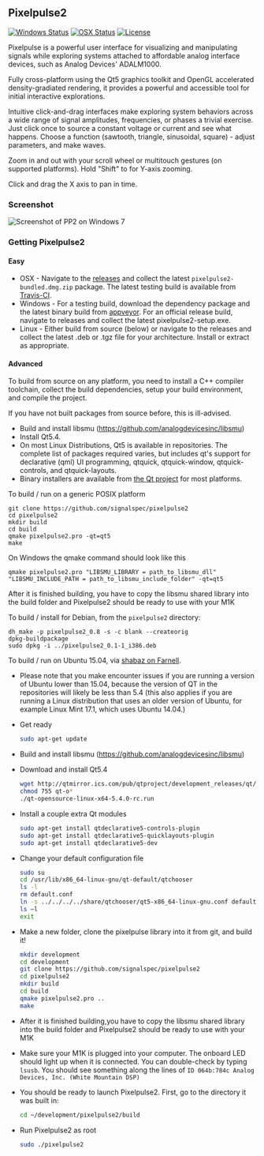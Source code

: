 ## Pixelpulse2

[![Windows Status](https://ci.appveyor.com/api/projects/status/32r7s2skrgm9ubva?svg=true)](https://ci.appveyor.com/project/analogdevicesinc/pixelpulse2/branch/master)
[![OSX Status](https://api.travis-ci.org/analogdevicesinc/Pixelpulse2.svg?branch=master&label=OSX)](https://travis-ci.org/analogdevicesinc/Pixelpulse2)
[![License](https://img.shields.io/badge/license-MPL-blue.svg)](https://github.com/analogdevicesinc/Pixelpulse2/blob/master/LICENSE)

Pixelpulse is a powerful user interface for visualizing and manipulating signals while exploring systems attached to affordable analog interface devices, such as Analog Devices' ADALM1000.

Fully cross-platform using the Qt5 graphics toolkit and OpenGL accelerated density-gradiated rendering, it provides a powerful and accessible tool for initial interactive explorations.

Intuitive click-and-drag interfaces make exploring system behaviors across a wide range of signal amplitudes, frequencies, or phases a trivial exercise. Just click once to source a constant voltage or current and see what happens. Choose a function (sawtooth, triangle, sinusoidal, square) - adjust parameters, and make waves.

Zoom in and out  with your scroll wheel or multitouch gestures (on supported platforms). Hold "Shift" to for Y-axis zooming.

Click and drag the X axis to pan in time.

### Screenshot

![Screenshot of PP2 on Windows 7](https://analogdevicesinc.github.io/Pixelpulse2/pp2screenshot.png "Pixelpulse on Windows 7")

### Getting Pixelpulse2

#### Easy

* OSX - Navigate to the [releases](https://github.com/analogdevicesinc/pixelpulse2/releases) and collect the latest `pixelpulse2-bundled.dmg.zip` package. The latest testing build is available from [Travis-CI](http://pixelpulse2nightly.s3-website-us-east-1.amazonaws.com/pixelpulse2.dmg).
* Windows - For a testing build, download the dependency package and the latest binary build from [appveyor](https://ci.appveyor.com/project/analogdevicesinc/pixelpulse2/build/artifacts). For an official release build, navigate to releases and collect the latest pixelpulse2-setup.exe.
* Linux - Either build from source (below) or navigate to the releases and collect the latest .deb or .tgz file for your architecture. Install or extract as appropriate.

#### Advanced

To build from source on any platform, you need to install a C++ compiler toolchain, collect the build dependencies, setup your build environment, and compile the project.

If you have not built packages from source before, this is ill-advised.
* Build and install libsmu (https://github.com/analogdevicesinc/libsmu)
* Install Qt5.4.
 * On most Linux Distributions, Qt5 is available in repositories. The complete list of packages required varies, but includes qt's support for declarative (qml) UI programming, qtquick, qtquick-window, qtquick-controls, and qtquick-layouts.
 * Binary installers are available from [the Qt project](http://qtmirror.ics.com/pub/qtproject/development_releases/qt/5.4/5.4.0-rc/) for most platforms.

To build / run on a generic POSIX platform

    git clone https://github.com/signalspec/pixelpulse2
    cd pixelpulse2
    mkdir build
    cd build
    qmake pixelpulse2.pro -qt=qt5
    make

On Windows the qmake command should look like this

    qmake pixelpulse2.pro "LIBSMU_LIBRARY = path_to_libsmu_dll" "LIBSMU_INCLUDE_PATH = path_to_libsmu_include_folder" -qt=qt5

After it is finished building, you have to copy the libsmu shared library into the build folder and Pixelpulse2 should be ready to use with your M1K

To build / install for Debian, from the `pixelpulse2` directory:

    dh_make -p pixelpulse2_0.8 -s -c blank --createorig
    dpkg-buildpackage
    sudo dpkg -i ../pixelpulse2_0.1-1_i386.deb

To build / run on Ubuntu 15.04, via [shabaz on Farnell](http://www.element14.com/community/groups/test-and-measurement/blog/2015/02/14/getting-started-with-the-active-learning-module-adalm1000).  

 * Please note that you make encounter issues if you are running a version of Ubuntu lower than 15.04, because the version of QT in the repositories will likely be less than 5.4 (this also applies if you are running a Linux distribution that uses an older version of Ubuntu, for example Linux Mint 17.1, which uses Ubuntu 14.04.)

* Get ready

    ```bash
    sudo apt-get update
    ```

* Build and install libsmu (https://github.com/analogdevicesinc/libsmu)

* Download and install Qt5.4

    ```bash
    wget http://qtmirror.ics.com/pub/qtproject/development_releases/qt/5.4/5.4.0-rc/qt-opensource-linux-x64-5.4.0-rc.run
    chmod 755 qt-o*
    ./qt-opensource-linux-x64-5.4.0-rc.run
    ```
    
* Install a couple extra Qt modules
    ```bash
    sudo apt-get install qtdeclarative5-controls-plugin
    sudo apt-get install qtdeclarative5-quicklayouts-plugin
    sudo apt-get install qtdeclarative5-dev
    ```

* Change your default configuration file

    ```bash
    sudo su
    cd /usr/lib/x86_64-linux-gnu/qt-default/qtchooser
    ls -l
    rm default.conf
    ln -s ../../../../share/qtchooser/qt5-x86_64-linux-gnu.conf default.conf
    ls –l
    exit
    ```

* Make a new folder, clone the pixelpulse library into it from git, and build it!

    ```bash
    mkdir development
    cd development
    git clone https://github.com/signalspec/pixelpulse2
    cd pixelpulse2
    mkdir build
    cd build
    qmake pixelpulse2.pro ..
    make
    ```

* After it is finished building,you have to copy the libsmu shared library into the build folder and Pixelpulse2 should be ready to use with your M1K
 * Make sure your M1K is plugged into your computer.  The onboard LED should light up when it is connected.  You can double-check by typing ```lsusb```.  You should see something along the lines of ```ID 064b:784c Analog Devices, Inc. (White Mountain DSP)```
 * You should be ready to launch Pixelpulse2. First, go to the directory it was built in:
    
    ```bash
    cd ~/development/pixelpulse2/build
    ```

 * Run Pixelpulse2 as root

    ```bash
    sudo ./pixelpulse2
    ```

